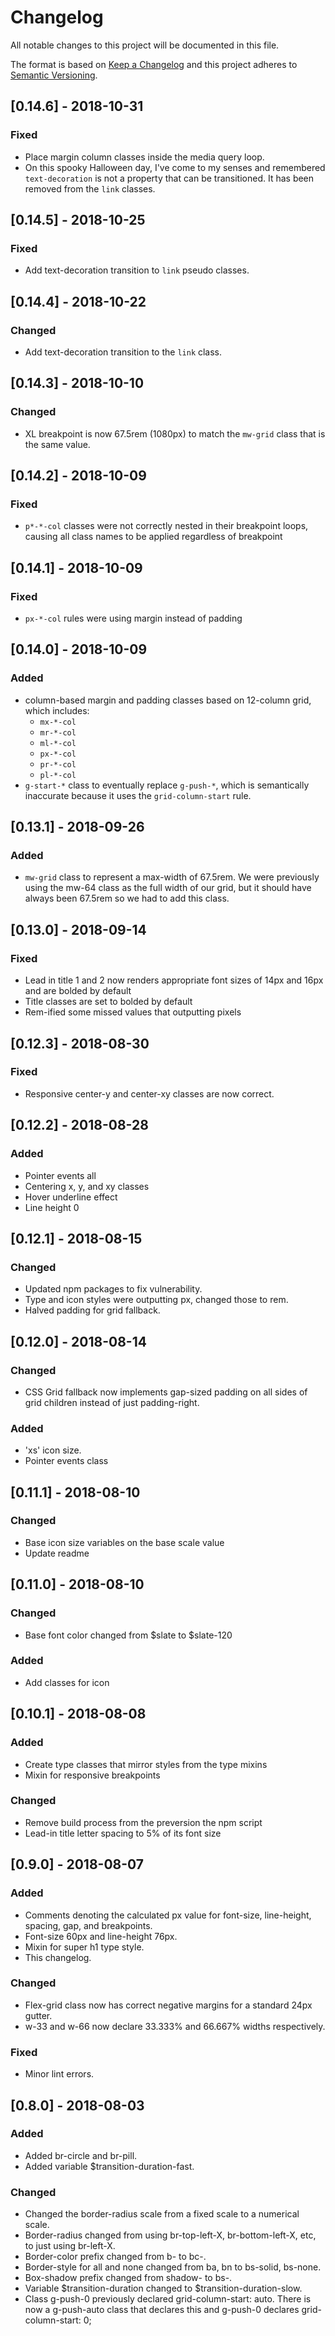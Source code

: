 # Changelog
All notable changes to this project will be documented in this file.

The format is based on [Keep a Changelog](http://keepachangelog.com/en/1.0.0/)
and this project adheres to [Semantic Versioning](http://semver.org/spec/v2.0.0.html).

## [0.14.6] - 2018-10-31
### Fixed
- Place margin column classes inside the media query loop.
- On this spooky Halloween day, I've come to my senses and remembered `text-decoration` is not a property that can be transitioned. It has been removed from the `link` classes.

## [0.14.5] - 2018-10-25
### Fixed
- Add text-decoration transition to `link` pseudo classes.

## [0.14.4] - 2018-10-22
### Changed
- Add text-decoration transition to the `link` class.

## [0.14.3] - 2018-10-10
### Changed
- XL breakpoint is now 67.5rem (1080px) to match the `mw-grid` class that is the same value.

## [0.14.2] - 2018-10-09
### Fixed
- `p*-*-col` classes were not correctly nested in their breakpoint loops, causing all class names to be applied regardless of breakpoint

## [0.14.1] - 2018-10-09
### Fixed
- `px-*-col` rules were using margin instead of padding

## [0.14.0] - 2018-10-09
### Added
- column-based margin and padding classes based on 12-column grid, which includes:
  - `mx-*-col`
  - `mr-*-col`
  - `ml-*-col`
  - `px-*-col`
  - `pr-*-col`
  - `pl-*-col`
- `g-start-*` class to eventually replace `g-push-*`, which is semantically inaccurate because it uses the `grid-column-start` rule.

## [0.13.1] - 2018-09-26
### Added
- `mw-grid` class to represent a max-width of 67.5rem. We were previously using the mw-64 class as the full width of our grid, but it should have always been 67.5rem so we had to add this class.

## [0.13.0] - 2018-09-14
### Fixed
- Lead in title 1 and 2 now renders appropriate font sizes of 14px and 16px and are bolded by default
- Title classes are set to bolded by default
- Rem-ified some missed values that outputting pixels

## [0.12.3] - 2018-08-30
### Fixed
- Responsive center-y and center-xy classes are now correct.

## [0.12.2] - 2018-08-28
### Added
- Pointer events all
- Centering x, y, and xy classes
- Hover underline effect
- Line height 0

## [0.12.1] - 2018-08-15
### Changed
- Updated npm packages to fix vulnerability.
- Type and icon styles were outputting px, changed those to rem.
- Halved padding for grid fallback.

## [0.12.0] - 2018-08-14
### Changed
- CSS Grid fallback now implements gap-sized padding on all sides of grid children instead of just padding-right.

### Added
- 'xs' icon size.
- Pointer events class

## [0.11.1] - 2018-08-10
### Changed
- Base icon size variables on the base scale value
- Update readme

## [0.11.0] - 2018-08-10
### Changed
- Base font color changed from $slate to $slate-120

### Added
- Add classes for icon

## [0.10.1] - 2018-08-08
### Added
- Create type classes that mirror styles from the type mixins
- Mixin for responsive breakpoints

### Changed
- Remove build process from the preversion the npm script
- Lead-in title letter spacing to 5% of its font size

## [0.9.0] - 2018-08-07
### Added
- Comments denoting the calculated px value for font-size, line-height, spacing, gap, and breakpoints.
- Font-size 60px and line-height 76px.
- Mixin for super h1 type style.
- This changelog.

### Changed
- Flex-grid class now has correct negative margins for a standard 24px gutter.
- w-33 and w-66 now declare 33.333% and 66.667% widths respectively.

### Fixed
- Minor lint errors.

## [0.8.0] - 2018-08-03
### Added
- Added br-circle and br-pill.
- Added variable $transition-duration-fast.

### Changed
- Changed the border-radius scale from a fixed scale to a numerical scale.
- Border-radius changed from using br-top-left-X, br-bottom-left-X, etc, to just using br-left-X.
- Border-color prefix changed from b- to bc-.
- Border-style for all and none changed from ba, bn to bs-solid, bs-none.
- Box-shadow prefix changed from shadow- to bs-.
- Variable $transition-duration changed to $transition-duration-slow.
- Class g-push-0 previously declared grid-column-start: auto. There is now a g-push-auto class that declares this and g-push-0 declares grid-column-start: 0;
